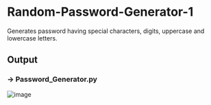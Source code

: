 # Random-Password-Generator-1
Generates password having special characters, digits, uppercase and lowercase letters. 

## Output 

### -> Password_Generator.py
![image](https://github.com/lavikatiyar/Random-Password-Generator-1/assets/42214458/ab465538-9125-49f5-9365-bc8e36761a63)
